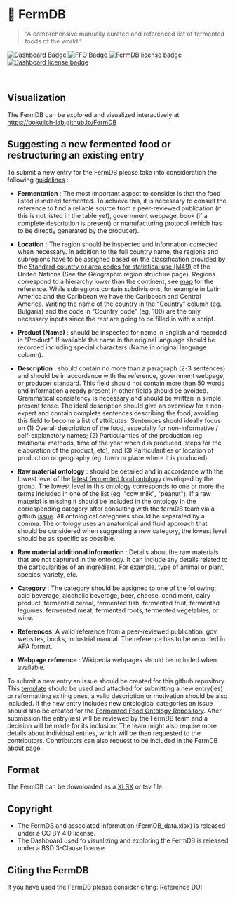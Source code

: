 # 🧀 FermDB 
> “A comprehensive manually curated and referenced list of fermented foods of the world.”

[![Dashboard Badge](https://img.shields.io/badge/Interactive-Dashboard-blue?style=flat&link=https%3A%2F%2Fbokulich-lab.github.io%2FFermDB%2F)](https://bokulich-lab.github.io/FermDB/)
[![FFO Badge](https://img.shields.io/badge/FFO-Fermented%20Food%20Ontology-green?style=flat&logo=github)](https://github.com/bokulich-lab/Fermented-Food-Ontologies)
[![FermDB license badge](https://img.shields.io/badge/FermDB%20License-CC%20BY%204.0-blue?style=flat)](https://github.com/bokulich-lab/FermDB/blob/main/LICENSE_database.txt)
[![Dashboard  license badge](https://img.shields.io/badge/Dashboard%20License-BSD%203%20Clause-blue?style=flat)](https://github.com/bokulich-lab/FermDB/blob/main/LICENSE)


<br>

## Visualization
The FermDB can be explored and visualized interactively at https://bokulich-lab.github.io/FermDB
 
## Suggesting a new fermented food or restructuring an existing entry
To submit a new entry for the FermDB please take into consideration the following [guidelines](https://docs.google.com/document/d/1VetUibslF5FQEwTBKeWgiEPJwMq2k-zkAnUhTTcZpHo/edit?usp=sharing) :
<br>

- **Fermentation** : The most important aspect to consider is that the food listed is indeed fermented. To achieve this, it is necessary to consult the reference to find a reliable source from a peer-reviewed publication (if this is not listed in the table  yet), government webpage, book (if a complete description is present) or manufacturing protocol (which has to be directly generated by the producer). 

- **Location** : The region should be inspected and information corrected when necessary. In addition to the full country name, the regions and subregions have to be assigned based on the classification provided by the [Standard country or area codes for statistical use (M49)](https://unstats.un.org/unsd/methodology/m49/) of the United Nations (See the Geographic region structure page). Regions correspond to a hierarchy lower than the continent, see [map](https://unstats.un.org/sdgs/indicators/regional-groups/) for the reference. While subregions contain subdivisions, for example in Latin America and the Caribbean we have the Caribbean and Central America. Writing the name of the country in the “Country” column (eg. Bulgaria) and the code in “Country_code” (eg, 100) are the only necessary inputs since the rest are going to be filled in with a script.

- **Product (Name)** : should be inspected for name in English and recorded in “Product”. If available the name in the original language should be recorded including special characters (Name in original language column).

- **Description** : should contain no more than a paragraph (2-3 sentences) and should be in accordance with the reference, government webpage, or producer standard. This field should not contain more than 50 words and information already present in other fields should be avoided. Grammatical consistency is necessary and should be written in simple present tense. The ideal description should give an overview for a non-expert and contain complete sentences describing the food,  avoiding this field to become a list of attributes. Sentences should ideally focus on (1) Overall description of the food, especially for non-informative / self-explanatory names; (2) Particularities of the production (eg. traditional methods, time of the year when it is produced, steps for the elaboration of the product, etc); and (3) Particularities of location of production or geography (eg. town or place where it is produced).

- **Raw material ontology** : should be detailed and in accordance with the lowest level of the [latest fermented food ontology](https://github.com/bokulich-lab/Fermented-Food-Ontologies/blob/main/fermented_food_ontology.py) developed by the group. The lowest level in this ontology corresponds to one or more the terms included in one of the list (eg. "cow milk", "peanut"). If a raw material is missing it should be included in the ontology in the corresponding category after consulting with the fermDB team via a github [issue](https://github.com/bokulich-lab/Fermented-Food-Ontologies/tree/main). All ontological categories should be separated by a comma. The ontology uses an anatomical and fluid approach that should be considered when suggesting a new category, the lowest level should be as specific as possible.

- **Raw material additional information** : Details about the raw materials that are not captured in the ontology. It can include any details related to the particularities of an ingredient. For example, type of animal or plant, species, variety, etc.

- **Category** : The category should be assigned to one of the following: acid beverage, alcoholic beverage, beer, cheese, condiment, dairy product, fermented cereal, fermented fish, fermented fruit, fermented legumes, fermented meat, fermented roots, fermented vegetables, or wine.

- **References**: A valid reference from a peer-reviewed publication, gov websites, books, industrial manual. The reference has to be recorded in APA format.

- **Webpage reference** : Wikipedia webpages should be included when available.

To submit a new entry an issue should be created for this github repository. This [template](https://docs.google.com/spreadsheets/d/15SadRPKCl3FXqv0erFPjhznRbReGbxtU5F0H06GFYnI/edit?usp=sharing) should be used and attached for submitting a new entry(ies) or reformatting exiting ones, a valid description or motivation should be also included. If the new entry includes new ontological categories an issue should also be created for the [Fermented Food Ontology Repository](https://github.com/bokulich-lab/Fermented-Food-Ontologies).
After submission the entry(ies) will be reviewed by the FermDB team and a decision will be made for its inclusion. The team might also require more details about individual entries, which will be then requested to the contributors. Contributors can also request to be included in the FermDB [about](https://bokulich-lab.github.io/FermDB/#about) page.


 
## Format
The FermDB can be downloaded as a [XLSX](https://github.com/bokulich-lab/FermDB/blob/main/FermDB_data.xlsx) or tsv file.

##  Copyright
- The FermDB and associated information (FermDB_data.xlsx) is released under a CC BY 4.0 license.
- The Dashboard used fo visualizing and exploring the FermDB is released under a BSD 3-Clause license.

## Citing the FermDB
If you have used the FermDB please consider citing:
Reference
DOI
